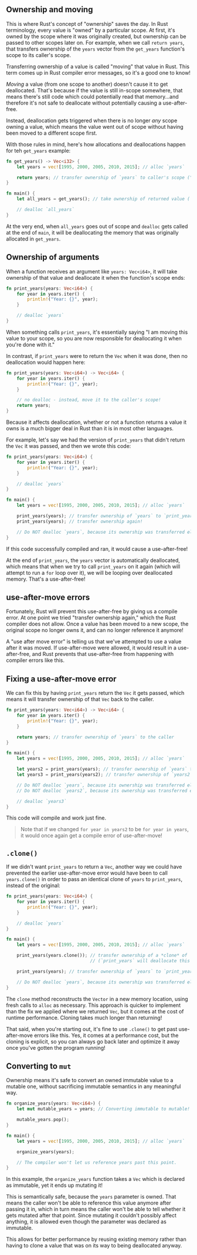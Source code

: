 ## Ownership and moving

This is where Rust's concept of "ownership" saves the day. In Rust terminology,
every value is "owned" by a particular scope. At first, it's owned by the scope
where it was originally created, but ownership can be passed to other scopes
later on. For example, when we call `return years`, that transfers ownership of 
the `years` vector from the `get_years` function's scope to its caller's scope.

Transferring ownership of a value is called "moving" that value in Rust. This
term comes up in Rust compiler error messages, so it's a good one to know!

*Moving* a value (from one scope to another) doesn't cause it to get 
deallocated. That's because if the value is still in-scope somewhere, that means 
there's still code which could potentially read that memory...and therefore it's 
not safe to deallocate without potentially causing a use-after-free.

Instead, deallocation gets triggered when there is no longer *any* scope 
owning a value, which means the value went out of scope without having been 
moved to a different scope first.

With those rules in mind, here's how allocations and deallocations happen for
teh `get_years` example:

```rust
fn get_years() -> Vec<i32> {
    let years = vec![1995, 2000, 2005, 2010, 2015]; // alloc `years`

    return years; // transfer ownership of `years` to caller's scope ("move")
}

fn main() {
    let all_years = get_years(); // take ownership of returned value (`years`)

    // dealloc `all_years`
}
```

At the very end, when `all_years` goes out of scope and `dealloc` gets called at
the end of `main`, it will be deallocating the memory that was originally
allocated in `get_years`.

## Ownership of arguments

When a function receives an argument like `years: Vec<i64>`, it will take
ownership of that value and deallocate it when the function's scope ends:

```rust
fn print_years(years: Vec<i64>) {
    for year in years.iter() {
        println!("Year: {}", year);
    }

    // dealloc `years`
}
```

When something calls `print_years`, it's essentially saying "I am moving this
value to your scope, so you are now responsible for deallocating it when
you're done with it."

In contrast, if `print_years` were to return the `Vec` when it was done, then
no deallocation would happen here:

```rust
fn print_years(years: Vec<i64>) -> Vec<i64> {
    for year in years.iter() {
        println!("Year: {}", year);
    }

    // no dealloc - instead, move it to the caller's scope!
    return years;
}
```

Because it affects deallocation, whether or not a function returns a value it
owns is a much bigger deal in Rust than it is in most other languages.

For example, let's say we had the version of `print_years` that didn't return
the `Vec` it was passed, and then we wrote this code:

```rust
fn print_years(years: Vec<i64>) {
    for year in years.iter() {
        println!("Year: {}", year);
    }

    // dealloc `years`
}

fn main() {
    let years = vec![1995, 2000, 2005, 2010, 2015]; // alloc `years`

    print_years(years); // transfer ownership of `years` to `print_years`
    print_years(years); // transfer ownership again!

    // Do NOT dealloc `years`, because its ownership was transferred elsewhere
}
```

If this code successfully compiled and ran, it would cause a use-after-free!

At the end of `print_years`, the `years` vector is automatically deallocated,
which means that when we try to call `print_years` on it again (which will 
attempt to run a `for` loop over it), we will be looping over deallocated 
memory. That's a use-after-free!

## use-after-move errors

Fortunately, Rust will prevent this use-after-free by giving us a compile error.
At one point we tried "transfer ownership again," which the Rust compiler
does not allow. Once a value has been moved to a new scope, the original scope 
no longer owns it, and can no longer reference it anymore!

A "use after move error" is telling us that we've attempted to use a value after it was moved.
If use-after-move were allowed, it would result in a use-after-free, and Rust
prevents that use-after-free from happening with compiler errors like this.

## Fixing a use-after-move error

We can fix this by having `print_years` return the `Vec` it gets passed,
which means it will transfer ownership of that `Vec` back to the caller.

```rust
fn print_years(years: Vec<i64>) -> Vec<i64> {
    for year in years.iter() {
        println!("Year: {}", year);
    }

    return years; // transfer ownership of `years` to the caller
}

fn main() {
    let years = vec![1995, 2000, 2005, 2010, 2015]; // alloc `years`

    let years2 = print_years(years); // transfer ownership of `years` to `print_years`
    let years3 = print_years(years2); // transfer ownership of `years2` to `print_years`

    // Do NOT dealloc `years`, because its ownership was transferred elsewhere
    // Do NOT dealloc `years2`, because its ownership was transferred elsewhere

    // dealloc `years3`
}
```

This code will compile and work just fine. 

> Note that if we changed `for year in years2` to be `for year in years`, 
> it would once again get a compile error of use-after-move!

## `.clone()`

If we didn't want `print_years` to return a `Vec`, another way we could have
prevented the earlier use-after-move error would have been to call `years.clone()`
in order to pass an identical clone of `years` to `print_years`, instead of the
original:

```rust
fn print_years(years: Vec<i64>) {
    for year in years.iter() {
        println!("Year: {}", year);
    }

    // dealloc `years`
}

fn main() {
    let years = vec![1995, 2000, 2005, 2010, 2015]; // alloc `years`

    print_years(years.clone()); // transfer ownership of a *clone* of `years` to `print_years`.
                                // (`print_years` will deallocate this clone.)

    print_years(years); // transfer ownership of `years` to `print_years`

    // Do NOT dealloc `years`, because its ownership was transferred elsewhere
}
```

The `clone` method reconstructs the `Vector` in a new memory location, using
fresh calls to `alloc` as necessary. This approach is quicker to implement than
the fix we applied where we returned `Vec`, but it comes at the cost of runtime
performance. Cloning takes much longer than returning!

That said, when you're starting out, it's fine to use `.clone()` to get past
use-after-move errors like this. Yes, it comes at a performance cost, but the
cloning is explicit, so you can always go back later and optimize it away once
you've gotten the program running!

## Converting to `mut`

Ownership means it's safe to convert an owned immutable value to a mutable one,
without sacrificing immutable semantics in any meaningful way.

```rust
fn organize_years(years: Vec<i64>) {
    let mut mutable_years = years; // Converting immutable to mutable!

    mutable_years.pop();
}

fn main() {
    let years = vec![1995, 2000, 2005, 2010, 2015]; // alloc `years`

    organize_years(years);

    // The compiler won't let us reference years past this point.
}
```

In this example, the `organize_years` function takes a `Vec` which is declared
as immutable, yet it ends up mutating it!

This is semantically safe, because the `years` parameter is owned. That means
the caller won't be able to reference this value anymore after passing it in,
which in turn means the caller won't be able to tell whether it gets mutated
after that point. Since mutating it couldn't possibly affect anything, it is
allowed even though the parameter was declared as immutable.

This allows for better performance by reusing existing memory rather than 
having to clone a value that was on its way to being deallocated anyway.